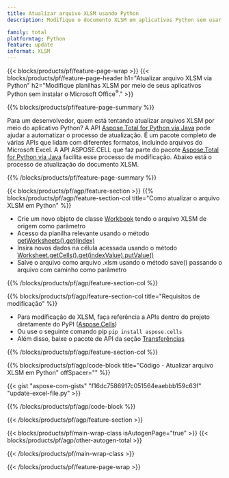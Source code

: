 ```yaml
---
title: Atualizar arquivo XLSM usando Python
description: Modifique o documento XLSM em aplicativos Python sem usar o Microsoft Excel. 

family: total
platformtag: Python
feature: update
informat: XLSM
---
```

{{< blocks/products/pf/feature-page-wrap >}}
{{< blocks/products/pf/feature-page-header h1="Atualizar arquivo XLSM via Python" h2="Modifique planilhas XLSM por meio de seus aplicativos Python sem instalar o Microsoft Office<sup>&reg;</sup>." >}}

{{% blocks/products/pf/feature-page-summary %}}

Para um desenvolvedor, quem está tentando atualizar arquivos XLSM por meio do aplicativo Python? A API [Aspose.Total for Python via Java](https://products.aspose.com/total/python-java/) pode ajudar a automatizar o processo de atualização. É um pacote completo de várias APIs que lidam com diferentes formatos, incluindo arquivos do Microsoft Excel. A API ASPOSE.CELL que faz parte do pacote [Aspose.Total for Python via Java](https://products.aspose.com/total/python-java/) facilita esse processo de modificação. Abaixo está o processo de atualização do documento XLSM.

{{% /blocks/products/pf/feature-page-summary %}}

{{< blocks/products/pf/agp/feature-section >}}
{{% blocks/products/pf/agp/feature-section-col title="Como atualizar o arquivo XLSM em Python" %}}

- Crie um novo objeto de classe [Workbook](https://reference.aspose.com/cells/python-java/asposecells.api/Workbook) tendo o arquivo XLSM de origem como parâmetro
- Acesso da planilha relevante usando o método [getWorksheets().get(index)](https://reference.aspose.com/cells/python/asposecells.api/workbook#Worksheets)
- Insira novos dados na célula acessada usando o método [Worksheet.getCells().get(indexValue).putValue()](https://reference.aspose.com/cells/python/asposecells.api/worksheet#Cells)
- Salve o arquivo como arquivo .xlsm usando o método save() passando o arquivo com caminho como parâmetro

{{% /blocks/products/pf/agp/feature-section-col %}}

{{% blocks/products/pf/agp/feature-section-col title="Requisitos de modificação" %}}

- Para modificação de XLSM, faça referência a APIs dentro do projeto diretamente do PyPI ([Aspose.Cells](https://pypi.org/project/aspose-cells/))
- Ou use o seguinte comando pip ```pip install aspose.cells``` 
- Além disso, baixe o pacote de API da seção [Transferências](https://releases.aspose.com/cells/python-java)

{{% /blocks/products/pf/agp/feature-section-col %}}

{{% blocks/products/pf/agp/code-block title="Código - Atualizar arquivo XLSM em Python" offSpacer="" %}}

{{< gist "aspose-com-gists" "f16dc7586917c051564eaebbb159c63f" "update-excel-file.py" >}}

{{% /blocks/products/pf/agp/code-block %}}

{{< /blocks/products/pf/agp/feature-section >}}

{{< blocks/products/pf/main-wrap-class isAutogenPage="true" >}}
{{< blocks/products/pf/agp/other-autogen-total >}}

{{< /blocks/products/pf/main-wrap-class >}}

{{< /blocks/products/pf/feature-page-wrap >}}